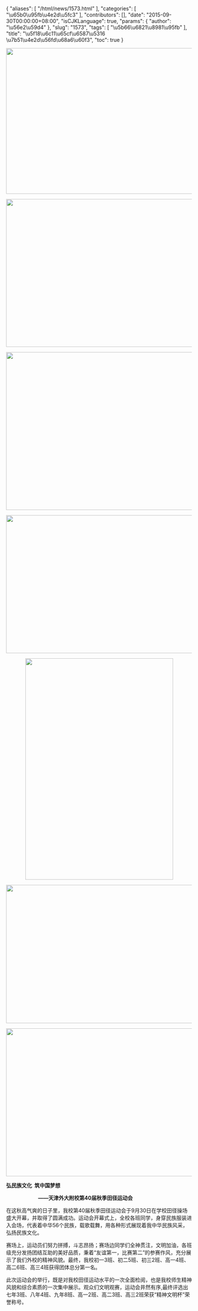 {
    "aliases": [
        "/html/news/1573.html"
    ],
    "categories": [
        "\u65b0\u95fb\u4e2d\u5fc3"
    ],
    "contributors": [],
    "date": "2015-09-30T00:00:00+08:00",
    "isCJKLanguage": true,
    "params": {
        "author": "\u56e2\u59d4"
    },
    "slug": "1573",
    "tags": [
        "\u5b66\u6821\u8981\u95fb"
    ],
    "title": "\u5f18\u6c11\u65cf\u6587\u5316  \u7b51\u4e2d\u56fd\u68a6\u60f3",
    "toc": true
}


<img
    src="https://cdn.tfls.online/mirror/full/487e0f9b1ade23495c71ecc67b088fcf7c5730d5.jpg"
    style="display:block;margin-left:auto;margin-right:auto;"
    decoding="async"
    fetchpriority="auto"
    loading="lazy"
    height="395"
    width="600"
/>





<img
    src="https://cdn.tfls.online/mirror/full/4195d795fb6c2bee9a3dbf284fb47b85789db67d.jpg"
    style="display:block;margin-left:auto;margin-right:auto;"
    decoding="async"
    fetchpriority="auto"
    loading="lazy"
    height="401"
    width="600"
/>





<img
    src="https://cdn.tfls.online/mirror/full/ee3c8e58a5330a9846cd0e9df58ff12ff1b077f6.jpg"
    style="display:block;margin-left:auto;margin-right:auto;"
    decoding="async"
    fetchpriority="auto"
    loading="lazy"
    height="428"
    width="600"
/>





<img
    src="https://cdn.tfls.online/mirror/full/8e81201216e974270f855aa444429c1e9c5e906b.jpg"
    style="display:block;margin-left:auto;margin-right:auto;"
    decoding="async"
    fetchpriority="auto"
    loading="lazy"
    height="374"
    width="600"
/>





<img
    src="https://cdn.tfls.online/mirror/full/6ce169c07ff89b736dde7c3bab603aae60d5b51e.jpg"
    style="display:block;margin-left:auto;margin-right:auto;"
    decoding="async"
    fetchpriority="auto"
    loading="lazy"
    height="600"
    width="401"
/>





<img
    src="https://cdn.tfls.online/mirror/full/b04b54a952c76c671172791eea0855e5ba93167b.jpg"
    style="display:block;margin-left:auto;margin-right:auto;"
    decoding="async"
    fetchpriority="auto"
    loading="lazy"
    height="375"
    width="600"
/>





<img
    src="https://cdn.tfls.online/mirror/full/5b40fa000c18c61e7ed56cb6981d3536abfc45dc.jpg"
    style="display:block;margin-left:auto;margin-right:auto;"
    decoding="async"
    fetchpriority="auto"
    loading="lazy"
    height="401"
    width="600"
/>




  





**弘民族文化  筑中国梦想**




                      **——天津外大附校第40届秋季田径运动会**




在这秋高气爽的日子里，我校第40届秋季田径运动会于9月30日在学校田径操场盛大开幕，并取得了圆满成功。运动会开幕式上，全校各班同学，身穿民族服装进入会场，代表着中华56个民族，载歌载舞，用各种形式展现着我中华民族风采，弘扬民族文化。




赛场上，运动员们努力拼搏，斗志昂扬；赛场边同学们全神贯注，文明加油，各班级充分发扬团结互助的美好品质，秉着“友谊第一，比赛第二”的参赛作风，充分展示了我们外校的精神风貌。最终，我校初一3班、初二5班、初三2班、高一4班、高二6班、高三4班获得团体总分第一名。




此次运动会的举行，既是对我校田径运动水平的一次全面检阅，也是我校师生精神风貌和综合素质的一次集中展示。观众们文明观赛，运动会井然有序,最终评选出七年3班、八年4班、九年8班、高一2班、高二3班、高三2班荣获“精神文明杯”荣誉称号。




  



